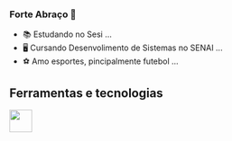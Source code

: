 ### Forte Abraço 👋

<!--
**Soares05/Soares05** is a ✨ _special_ ✨ repository because its `README.md` (this file) appears on your GitHub profile.

Here are some ideas to get you started:

- 📚 Estudando no Sesi ...
- 🖥 Cursando Desenvolimento de Sistemas no SENAI  ...
- ⚽ Amo esportes, pincipalmente futebol ...
- 🤔  ...
- 💬 Ask me about ...
- 📫 How to reach me: ...
- 😄 Pronouns: ...
- ⚡ Fun fact: ...
-->
- 📚 Estudando no Sesi ...
- 🖥 Cursando Desenvolimento de Sistemas no SENAI  ...
- ⚽ Amo esportes, pincipalmente futebol ...
## Ferramentas e tecnologias
<img src="https://cdn.jsdelivr.net/gh/devicons/devicon/icons/github/github-original.svg" width="40" height="40"/>
          
